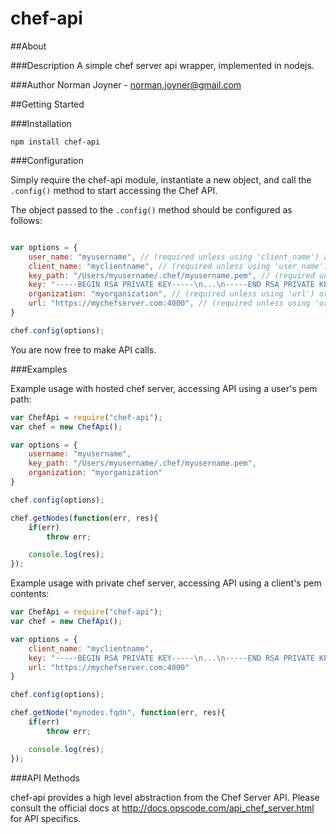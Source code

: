 chef-api
====================

##About

###Description
A simple chef server api wrapper, implemented in nodejs.

###Author
Norman Joyner - norman.joyner@gmail.com

##Getting Started

###Installation
```
npm install chef-api
```

###Configuration

Simply require the chef-api module, instantiate a new object, and call the ```.config()``` method to start accessing the Chef API.

The object passed to the ```.config()``` method should be configured as follows:
```javascript

var options = {
    user_name: "myusername", // (required unless using 'client_name') a chef user
    client_name: "myclientname", // (required unless using 'user_name') a chef client
    key_path: "/Users/myusername/.chef/myusername.pem", // (required unless using 'key') path to private key
    key: "-----BEGIN RSA PRIVATE KEY-----\n...\n-----END RSA PRIVATE KEY-----", // (required unless using 'key_path') contents of private key
    organization: "myorganization", // (required unless using 'url') organization name for use with hosted chef
    url: "https://mychefserver.com:4000", // (required unless using 'organization') url for use with private chef server
}

chef.config(options);
```

You are now free to make API calls.

###Examples

Example usage with hosted chef server, accessing API using a user's pem path:
```javascript
var ChefApi = require("chef-api");
var chef = new ChefApi();

var options = {
    username: "myusername",
    key_path: "/Users/myusername/.chef/myusername.pem",
    organization: "myorganization"
}

chef.config(options);

chef.getNodes(function(err, res){
    if(err)
        throw err;

    console.log(res);
});
```

Example usage with private chef server, accessing API using a client's pem contents:
```javascript
var ChefApi = require("chef-api");
var chef = new ChefApi();

var options = {
    client_name: "myclientname",
    key: "-----BEGIN RSA PRIVATE KEY-----\n...\n-----END RSA PRIVATE KEY-----",
    url: "https://mychefserver.com:4000"
}

chef.config(options);

chef.getNode("mynodes.fqdn", function(err, res){
    if(err)
        throw err;

    console.log(res);
});
```

###API Methods

chef-api provides a high level abstraction from the Chef Server API. Please consult the official docs at http://docs.opscode.com/api_chef_server.html for API specifics.
